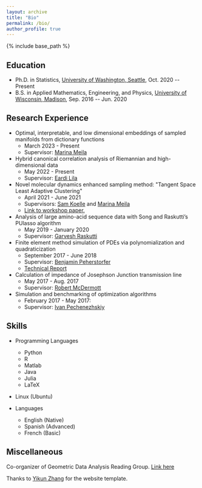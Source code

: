```yaml
---
layout: archive
title: "Bio"
permalink: /bio/
author_profile: true
---
```


{% include base_path %}

Education
-----------
* Ph.D. in Statistics, [University of Washington, Seattle](http://www.washington.edu/), Oct. 2020 -- Present
* B.S. in Applied Mathematics, Engineering, and Physics, [University of Wisconsin, Madison](https://www.wisc.edu/), Sep. 2016 -- Jun. 2020


Research Experience
-----------
* Optimal, interpretable, and low dimensional embeddings of sampled manifolds from dictionary functions
  * March 2023 - Present
  * Supervisor: [Marina Meila](https://sites.stat.washington.edu/mmp/)
* Hybrid canonical correlation analysis of Riemannian and high-dimensional data
  * May 2022 - Present
  * Supervisor: [Eardi Lila](http://faculty.washington.edu/elila/)
* Novel molecular dynamics enhanced sampling method: "Tangent Space Least Adaptive Clustering"
  * April 2021 - June 2021
  * Supervisors: [Sam Koelle](https://sjkoelle.github.io/) and [Marina Meila](https://sites.stat.washington.edu/mmp/)
  * [Link to workshop paper.](https://openreview.net/forum?id=00thAjcutwh)
* Analysis of large amino-acid sequence data with Song and Raskutti’s PUlasso algorithm
  * May 2019 - January 2020
  * Supervisor: [Garvesh Raskutti](https://pages.cs.wisc.edu/~raskutti/)
* Finite element method simulation of PDEs via polynomialization and quadraticization
  * September 2017 - June 2018
  * Supervisor: [Benjamin Peherstorfer](https://cims.nyu.edu/~pehersto/index.html)
  * [Technical Report](polynomialization-slash-quadratic_Final-paper.pdf)
* Calculation of impedance of Josephson Junction transmission line
  * May 2017 - Aug. 2017
  * Supervisor: [Robert McDermott](https://www.physics.wisc.edu/directory/mcdermott-robert-f/)
* Simulation and benchmarking of optimization algorithms
  * February 2017 - May 2017: 
  * Supervisor: [Ivan Pechenezhskiy](https://thecollege.syr.edu/people/faculty/ivan-pechenezhskiy/)

<!--
Teaching Experience
-----------
   <ul>{% for post in site.teaching %}
      {% include archive-single-cv.html %}
   {% endfor %}</ul>
-->
   

Skills
-----------
* Programming Languages
  * Python
  * R
  * Matlab
  * Java
  * Julia
  * LaTeX
* Linux (Ubuntu)

* Languages
  * English (Native)
  * Spanish (Advanced)
  * French (Basic)

<!--
Publications
======
  <ul>{% for post in site.publications %}
    {% include archive-single-cv.html %}
  {% endfor %}</ul>
-->

Miscellaneous
-----------
Co-organizer of Geometric Data Analysis Reading Group. [Link here](https://uwgeometry.github.io/index)

Thanks to [Yikun Zhang](https://zhangyk8.github.io/) for the website template.

  
